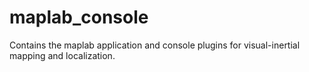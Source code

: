 maplab_console
=================

Contains the maplab application and console plugins for visual-inertial mapping and localization.
